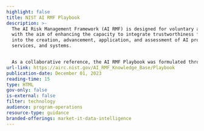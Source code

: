 ```yaml
---
highlight: false
title: NIST AI RMF Playbook
description: >-
  The AI Risk Management Framework (AI RMF) is designed for voluntary adoption
  with the aim of enhancing the capacity to integrate trustworthiness factors
  into the creation, advancement, application, and assessment of AI products,
  services, and systems.


  As a collaborative reference, the AI RMF Playbook was formulated through an open, transparent, and multidisciplinary approach, spanning an 18-month period of development. This endeavor was conducted in cooperation with over 240 participating entities hailing from private industry, academia, civil society, and government. Valuable feedback received throughout the AI RMF's development phase is openly accessible on the NIST website for public commentary. The Playbook is also availible to all through the NIST website.
url-link: https://airc.nist.gov/AI_RMF_Knowledge_Base/Playbook
publication-date: December 01, 2023
reading-time: 15
type: HTML
gov-only: false
is-external: false
filter: technology
audience: program-operations
resource-type: guidance
branded-offerings: market-it-data-intelligence
---
```

